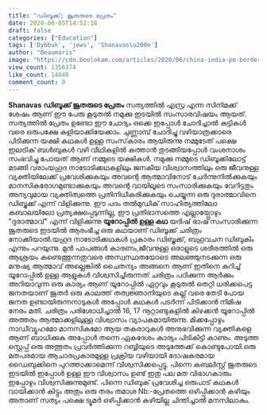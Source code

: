 ```yaml
---
title: "ഡിബൂക്ക്; ജൂതരുടെ പ്രേതം"
date: 2020-06-05T14:52:18
draft: false
categories: ["Education"]
tags: ['Dybbuk', 'jews', 'Shanavas\u200e']
author: "Beaumaris"
image: "https://cdn.boolokam.com/articles/2020/06/china-india-pm-border-issue-19.jpg"
view_count: 1356374
like_count: 14640
comment_count: 0
---
```


**[](https://wordpress-972788-3403151.cloudwaysapps.com/shanavas-write-about-dybbuk/276527/china-india-pm-border-issue-20)Shanavas** **ഡിബൂക്ക് ജൂതരുടെ പ്രേതം** സത്യത്തിൽ എസ്ര എന്ന സിനിമക്ക് ശേഷം ആണ് ഈ പേരു കൂടുതൽ നമുക്കു ഇടയിൽ സംസാരവിഷയം ആയത്. സത്യത്തിൽ പ്രേതം ഉണ്ടോ ഈ ചോദ്യം ഒക്കെ ഇപ്പോൾ ചോദിച്ചാൽ കുട്ടികൾ വരെ ഒരുപക്ഷേ കളിയാക്കിയേക്കാം. ചുണ്ണാമ്പ്‌ ചോദിച്ചു വഴിയാത്രക്കാരെ പിടിക്കുന്ന യക്ഷി കഥകൾ ഉള്ള സംസ്‌കാരം ആയിരുന്നു നമ്മുടേത് പക്ഷെ ഇലട്രിക് ബൾബുകൾ വഴി വീഥികളിൽ കത്താൻ തുടങ്ങിയപ്പോൾ വംശനാശം സംഭവിച്ചു പോയത് ആണ് നമ്മുടെ യക്ഷികൾ. നമുക്കു നമ്മുടെ ഡിബൂക്കിലോട്ട് മടങ്ങി വരാംയഹൂദ നാടോടിക്കഥകളിലും ജനകീയ വിശ്വാസത്തിലും ഒരു ജീവനുള്ള വ്യക്തിയിലേക്ക് പ്രവേശിക്കുകയും അവന്റെ ആത്മാവിനോട് ചേർന്നുനിൽക്കുകയും മാനസികരോഗമുണ്ടാക്കുകയും അവന്റെ വായിലൂടെ സംസാരിക്കുകയും വേറിട്ടതും അന്യവുമായ വ്യക്തിത്വത്തെ പ്രതിനിധീകരിക്കുകയും ചെയ്യുന്ന ഒരു ദുരാത്മാവിനെ ഡിബ്ബുക്ക് എന്ന് വിളിക്കുന്നു. ഈ പദം തൽമുഡിക് സാഹിത്യത്തിലോ കബാലയിലോ പ്രത്യക്ഷപ്പെടുന്നില്ല, ഈ പ്രതിഭാസത്തെ എല്ലായ്പ്പോഴും "ദുരാത്മാവ്" എന്ന് വിളിക്കുന്നു **യൂറോപ്പിൽ ഉള്ള കഥ** യദിഷ് ഭാഷ സംസാരിക്കുന്ന ജൂതരുടെ ഇടയിൽ ആരംഭിച്ച ഒരു കഥയാണ് ഡിബൂക്ക് ചരിത്രം നോക്കിയാൽ.യഹൂദ നാടോടിക്കഥകൾ പ്രകാരം ഡിബ്ബുക്ക്, ബഹുവചന ഡിബുകിം എന്നും പറയുന്നു. മുൻ പാപങ്ങൾ കാരണം,ജീവനുള്ള ഒരാളുടെ ശരീരത്തിൽ ഒരു ആശ്രയം കണ്ടെത്തുന്നതുവരെ അസ്വസ്ഥതയോടെ അലഞ്ഞുനടക്കുന്ന ഒരു മനുഷ്യ ആത്മാവ് അല്ലെങ്കിൽ ചൈതന്യം അങ്ങനെ ആണ് ഇതിനെ കുറിച്ച് യൂറോപ്പിൽ ഉള്ള ആളുകൾ വിശ്വസിച്ചിരുന്നത് ചരിത്രം പഠിക്കുന്ന ആർക്കും അറിയാവുന്ന ഒരു കാര്യം ആണ് യൂറോപ്പിൽ ഏറ്റവും കൂടുതൽ തെറ്റി ധരിക്കപെട്ട ജനതയാണ് ജൂതർ ഒരു കാലത്ത് തത്വജ്ഞാനിയുടെ കല്ല് വരെ തേടി പോയ ജനത ഉണ്ടായിരുന്നനാടുകൾ അപ്പോൾ കഥകൾ പടർന്ന് പിടിക്കാൻ നിമിഷ നേരം മതി. ചരിത്രം പരിശോധിച്ചാൽ 16, 17 നൂറ്റാണ്ടുകളിൽ കിഴക്കൻ യൂറോപ്പിൽ അത്തരം ആത്മാക്കളിലുള്ള വിശ്വാസം വ്യാപകമായിരുന്നു. മിക്കപ്പോഴും നാഡീവ്യൂഹമോ മാനസികമോ ആയ തകരാറുകൾ അനുഭവിക്കുന്ന വ്യക്തികളെ ആണ് ബാധിക്കുക അപ്പോൾ തന്നെ ഏകദേശം കാര്യം പിടികിട്ടി കാണും. അടുത്ത സ്റ്റെപ്പ് ഒരു അത്ഭുതം പ്രവർത്തിക്കുന്ന റബ്ബിയുടെ അടുത്തേക്ക് കൊണ്ടുപോയി.ഒരു മതപരമായ ആചാരപ്രകാരമുള്ള പ്രക്രിയ വഴിയായി ദോഷകരമായ ഡൈബുക്കിനെ പുറത്താക്കാമെന്ന് വിശ്വസിക്കപ്പെട്ടു. പിന്നെ കബലിസ്റ്റ് ജൂതരുടെ ഇടയിൽ ഇപ്പോൾ ഉള്ള ഈ വിശ്വാസം ഉണ്ട് ഇതു പല മത വിഭാഗകാരും ഇപ്പോഴും വിശ്വസിക്കുന്നുമുണ്ട്. പിന്നെ ഡിബുക് പ്രവേശിച്ച ഒരുപാട് കഥകൾ വായിക്കാൻ കിട്ടും അതും ഒരു തരം തമാശ Nb:-പ്രേതത്തെ ഒഴിപ്പിക്കാൻ കഴിയും അതാണ് സത്യം പക്ഷെ ട്യൂമർ ഒഴിപ്പിക്കാൻ കഴിയില്ല ചിന്തിച്ചാൽ മനസിലാകും.
